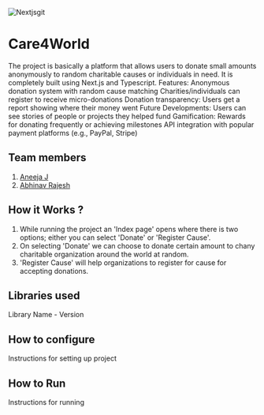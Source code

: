 
![Nextjsgit](https://github.com/user-attachments/assets/d276960c-bfd6-4b41-8ea3-3daa52a0c027)




# Care4World
The project is basically a platform that allows users to donate small amounts anonymously to random charitable causes or individuals in need. It is completely built using Next.js and Typescript.
Features:
Anonymous donation system with random cause matching
Charities/individuals can register to receive micro-donations
Donation transparency: Users get a report showing where their money went
Future Developments:
Users can see stories of people or projects they helped fund
Gamification: Rewards for donating frequently or achieving milestones
API integration with popular payment platforms (e.g., PayPal, Stripe)
## Team members
1. [Aneeja J](https://github.com/Aneeja55)
2. [Abhinav Rajesh](https://github.com/abhinav-rajesh)
## How it Works ?
1. While running the project an 'Index page' opens where there is two options; either you can select 'Donate' or 'Register Cause'.
2. On selecting 'Donate' we can choose to donate certain amount to  chany charitable organization around the world at random.
3. 'Register Cause' will help organizations to register for cause for accepting donations.
## Libraries used
Library Name - Version
## How to configure
Instructions for setting up project
## How to Run
Instructions for running
